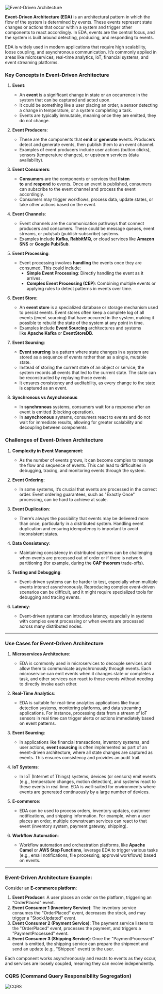 ![Event-Driven Architecture](https://github.com/zsanjay/Obsidian-Notes/blob/main/assets%2Fimages%2F20241124162305.png)


**Event-Driven Architecture (EDA)** is an architectural pattern in which the flow of the system is determined by events. These events represent state changes or actions that occur within a system and trigger other components to react accordingly. In EDA, events are the central focus, and the system is built around detecting, producing, and responding to events.

EDA is widely used in modern applications that require high scalability, loose coupling, and asynchronous communication. It’s commonly applied in areas like microservices, real-time analytics, IoT, financial systems, and event streaming platforms.

### **Key Concepts in Event-Driven Architecture**

1. **Event**:
    
    - An **event** is a significant change in state or an occurrence in the system that can be captured and acted upon.
    - It could be something like a user placing an order, a sensor detecting a change in temperature, or a system completing a task.
    - Events are typically immutable, meaning once they are emitted, they do not change.
2. **Event Producers**:
    
    - These are the components that **emit** or **generate** events. Producers detect and generate events, then publish them to an event channel.
    - Examples of event producers include user actions (button clicks), sensors (temperature changes), or upstream services (data availability).
3. **Event Consumers**:
    
    - **Consumers** are the components or services that **listen to** and **respond** to events. Once an event is published, consumers can subscribe to the event channel and process the event accordingly.
    - Consumers may trigger workflows, process data, update states, or take other actions based on the event.
4. **Event Channels**:
    
    - Event channels are the communication pathways that connect producers and consumers. These could be message queues, event streams, or pub/sub (publish-subscribe) systems.
    - Examples include **Kafka**, **RabbitMQ**, or cloud services like **Amazon SNS** or **Google Pub/Sub**.
5. **Event Processing**:
    
    - Event processing involves **handling** the events once they are consumed. This could include:
        - **Simple Event Processing**: Directly handling the event as it arrives.
        - **Complex Event Processing (CEP)**: Combining multiple events or applying rules to detect patterns in events over time.
6. **Event Store**:
    
    - An **event store** is a specialized database or storage mechanism used to persist events. Event stores often keep a complete log of all events (event sourcing) that have occurred in the system, making it possible to rebuild the state of the system at any point in time.
    - Examples include **Event Sourcing** architectures and systems like **Apache Kafka** or **EventStoreDB**.
7. **Event Sourcing**:
    
    - **Event sourcing** is a pattern where state changes in a system are stored as a sequence of events rather than as a single, mutable state.
    - Instead of storing the current state of an object or service, the system records all events that led to the current state. The state can be reconstructed by replaying those events.
    - It ensures consistency and auditability, as every change to the state is captured as an event.
8. **Synchronous vs Asynchronous**:
    
    - In **synchronous** systems, consumers wait for a response after an event is emitted (blocking operation).
    - In **asynchronous** systems, consumers react to events and do not wait for immediate results, allowing for greater scalability and decoupling between components.


### **Challenges of Event-Driven Architecture**

1. **Complexity in Event Management**:
    
    - As the number of events grows, it can become complex to manage the flow and sequence of events. This can lead to difficulties in debugging, tracing, and monitoring events through the system.
2. **Event Ordering**:
    
    - In some systems, it’s crucial that events are processed in the correct order. Event ordering guarantees, such as "Exactly Once" processing, can be hard to achieve at scale.
3. **Event Duplication**:
    
    - There’s always the possibility that events may be delivered more than once, particularly in a distributed system. Handling event duplication and ensuring idempotency is important to avoid inconsistent states.
4. **Data Consistency**:
    
    - Maintaining consistency in distributed systems can be challenging when events are processed out of order or if there is network partitioning (for example, during the **CAP theorem** trade-offs).
5. **Testing and Debugging**:
    
    - Event-driven systems can be harder to test, especially when multiple events interact asynchronously. Reproducing complex event-driven scenarios can be difficult, and it might require specialized tools for debugging and tracing events.
6. **Latency**:
    
    - Event-driven systems can introduce latency, especially in systems with complex event processing or when events are processed across many distributed nodes.

---

### **Use Cases for Event-Driven Architecture**

1. **Microservices Architecture**:
    
    - EDA is commonly used in microservices to decouple services and allow them to communicate asynchronously through events. Each microservice can emit events when it changes state or completes a task, and other services can react to those events without needing to directly invoke each other.
2. **Real-Time Analytics**:
    
    - EDA is suitable for real-time analytics applications like fraud detection systems, monitoring platforms, and data streaming applications. For instance, processing data from a stream of IoT sensors in real time can trigger alerts or actions immediately based on event patterns.
3. **Event Sourcing**:
    
    - In applications like financial transactions, inventory systems, and user actions, **event sourcing** is often implemented as part of an event-driven architecture, where all state changes are captured as events. This ensures consistency and provides an audit trail.
4. **IoT Systems**:
    
    - In IoT (Internet of Things) systems, devices (or sensors) emit events (e.g., temperature changes, motion detection), and systems react to these events in real time. EDA is well-suited for environments where events are generated continuously by a large number of devices.
5. **E-commerce**:
    
    - EDA can be used to process orders, inventory updates, customer notifications, and shipping information. For example, when a user places an order, multiple downstream services can react to that event (inventory system, payment gateway, shipping).
6. **Workflow Automation**:
    
    - Workflow automation and orchestration platforms, like **Apache Camel** or **AWS Step Functions**, leverage EDA to trigger various tasks (e.g., email notifications, file processing, approval workflows) based on events.

---

### **Event-Driven Architecture Example:**

Consider an **E-commerce platform**:

1. **Event Producer**: A user places an order on the platform, triggering an "OrderPlaced" event.
2. **Event Consumer 1 (Inventory Service)**: The inventory service consumes the "OrderPlaced" event, decreases the stock, and may trigger a "StockUpdated" event.
3. **Event Consumer 2 (Payment Service)**: The payment service listens to the "OrderPlaced" event, processes the payment, and triggers a "PaymentProcessed" event.
4. **Event Consumer 3 (Shipping Service)**: Once the "PaymentProcessed" event is emitted, the shipping service can prepare the shipment and send an update (e.g., "Shipped" event) to the user.

Each component works asynchronously and reacts to events as they occur, and services are loosely coupled, meaning they can evolve independently.


### CQRS (Command Query Responsibility Segregation)

![CQRS](https://github.com/zsanjay/Obsidian-Notes/blob/main/assets%2Fimages%2F20241124162503.png)
